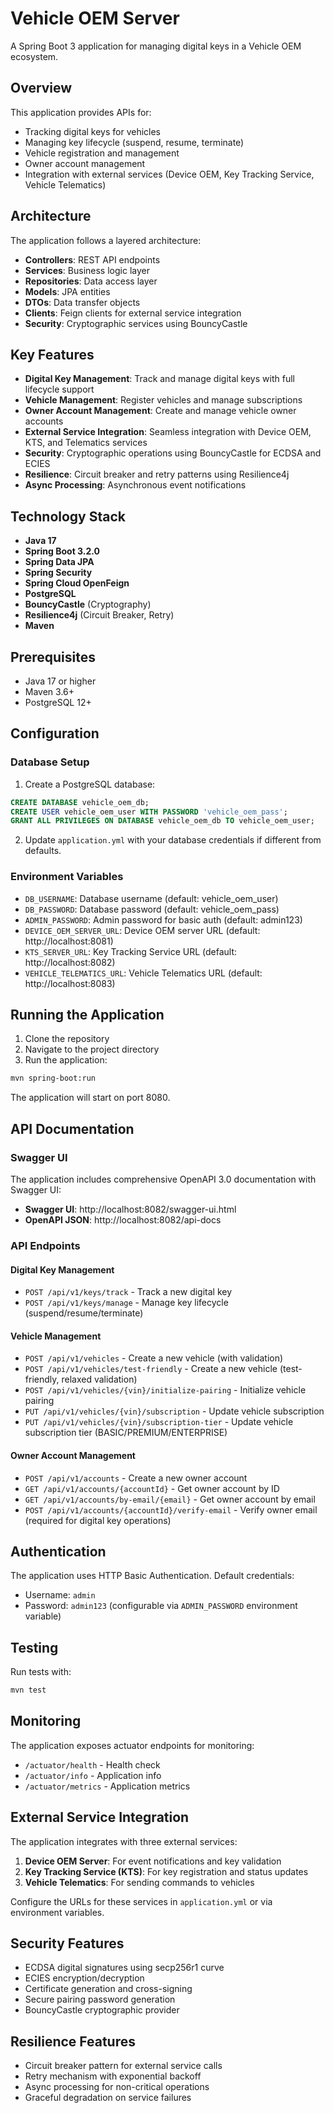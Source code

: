 # Vehicle OEM Server

A Spring Boot 3 application for managing digital keys in a Vehicle OEM ecosystem.

## Overview

This application provides APIs for:
- Tracking digital keys for vehicles
- Managing key lifecycle (suspend, resume, terminate)
- Vehicle registration and management
- Owner account management
- Integration with external services (Device OEM, Key Tracking Service, Vehicle Telematics)

## Architecture

The application follows a layered architecture:
- **Controllers**: REST API endpoints
- **Services**: Business logic layer
- **Repositories**: Data access layer
- **Models**: JPA entities
- **DTOs**: Data transfer objects
- **Clients**: Feign clients for external service integration
- **Security**: Cryptographic services using BouncyCastle

## Key Features

- **Digital Key Management**: Track and manage digital keys with full lifecycle support
- **Vehicle Management**: Register vehicles and manage subscriptions
- **Owner Account Management**: Create and manage vehicle owner accounts
- **External Service Integration**: Seamless integration with Device OEM, KTS, and Telematics services
- **Security**: Cryptographic operations using BouncyCastle for ECDSA and ECIES
- **Resilience**: Circuit breaker and retry patterns using Resilience4j
- **Async Processing**: Asynchronous event notifications

## Technology Stack

- **Java 17**
- **Spring Boot 3.2.0**
- **Spring Data JPA**
- **Spring Security**
- **Spring Cloud OpenFeign**
- **PostgreSQL**
- **BouncyCastle** (Cryptography)
- **Resilience4j** (Circuit Breaker, Retry)
- **Maven**

## Prerequisites

- Java 17 or higher
- Maven 3.6+
- PostgreSQL 12+

## Configuration

### Database Setup

1. Create a PostgreSQL database:
```sql
CREATE DATABASE vehicle_oem_db;
CREATE USER vehicle_oem_user WITH PASSWORD 'vehicle_oem_pass';
GRANT ALL PRIVILEGES ON DATABASE vehicle_oem_db TO vehicle_oem_user;
```

2. Update `application.yml` with your database credentials if different from defaults.

### Environment Variables

- `DB_USERNAME`: Database username (default: vehicle_oem_user)
- `DB_PASSWORD`: Database password (default: vehicle_oem_pass)
- `ADMIN_PASSWORD`: Admin password for basic auth (default: admin123)
- `DEVICE_OEM_SERVER_URL`: Device OEM server URL (default: http://localhost:8081)
- `KTS_SERVER_URL`: Key Tracking Service URL (default: http://localhost:8082)
- `VEHICLE_TELEMATICS_URL`: Vehicle Telematics URL (default: http://localhost:8083)

## Running the Application

1. Clone the repository
2. Navigate to the project directory
3. Run the application:

```bash
mvn spring-boot:run
```

The application will start on port 8080.

## API Documentation

### Swagger UI
The application includes comprehensive OpenAPI 3.0 documentation with Swagger UI:
- **Swagger UI**: http://localhost:8082/swagger-ui.html
- **OpenAPI JSON**: http://localhost:8082/api-docs

### API Endpoints

#### Digital Key Management
- `POST /api/v1/keys/track` - Track a new digital key
- `POST /api/v1/keys/manage` - Manage key lifecycle (suspend/resume/terminate)

#### Vehicle Management
- `POST /api/v1/vehicles` - Create a new vehicle (with validation)
- `POST /api/v1/vehicles/test-friendly` - Create a new vehicle (test-friendly, relaxed validation)
- `POST /api/v1/vehicles/{vin}/initialize-pairing` - Initialize vehicle pairing
- `PUT /api/v1/vehicles/{vin}/subscription` - Update vehicle subscription
- `PUT /api/v1/vehicles/{vin}/subscription-tier` - Update vehicle subscription tier (BASIC/PREMIUM/ENTERPRISE)

#### Owner Account Management
- `POST /api/v1/accounts` - Create a new owner account
- `GET /api/v1/accounts/{accountId}` - Get owner account by ID
- `GET /api/v1/accounts/by-email/{email}` - Get owner account by email
- `POST /api/v1/accounts/{accountId}/verify-email` - Verify owner email (required for digital key operations)

## Authentication

The application uses HTTP Basic Authentication. Default credentials:
- Username: `admin`
- Password: `admin123` (configurable via `ADMIN_PASSWORD` environment variable)

## Testing

Run tests with:
```bash
mvn test
```

## Monitoring

The application exposes actuator endpoints for monitoring:
- `/actuator/health` - Health check
- `/actuator/info` - Application info
- `/actuator/metrics` - Application metrics

## External Service Integration

The application integrates with three external services:

1. **Device OEM Server**: For event notifications and key validation
2. **Key Tracking Service (KTS)**: For key registration and status updates
3. **Vehicle Telematics**: For sending commands to vehicles

Configure the URLs for these services in `application.yml` or via environment variables.

## Security Features

- ECDSA digital signatures using secp256r1 curve
- ECIES encryption/decryption
- Certificate generation and cross-signing
- Secure pairing password generation
- BouncyCastle cryptographic provider

## Resilience Features

- Circuit breaker pattern for external service calls
- Retry mechanism with exponential backoff
- Async processing for non-critical operations
- Graceful degradation on service failures
